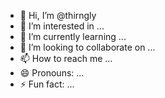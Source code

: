 - 👋 Hi, I’m @thirngly
- 👀 I’m interested in ...
- 🌱 I’m currently learning ...
- 💞️ I’m looking to collaborate on ...
- 📫 How to reach me ...
- 😄 Pronouns: ...
- ⚡ Fun fact: ...

<!---
thirngly/thirngly is a ✨ special ✨ repository because its `README.md` (this file) appears on your GitHub profile.
You can click the Preview link to take a look at your changes.
--->
